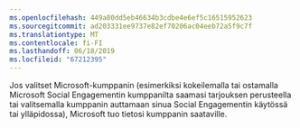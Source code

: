 ```yaml
---
ms.openlocfilehash: 449a80dd5eb46634b3cdbe4e6ef5c16515952623
ms.sourcegitcommit: ad203331ee9737e82ef70206ac04eeb72a5f9c7f
ms.translationtype: MT
ms.contentlocale: fi-FI
ms.lasthandoff: 06/18/2019
ms.locfileid: "67212395"
---
```

Jos valitset Microsoft-kumppanin (esimerkiksi kokeilemalla tai ostamalla Microsoft Social Engagementin kumppanilta saamasi tarjouksen perusteella tai valitsemalla kumppanin auttamaan sinua Social Engagementin käytössä tai ylläpidossa), Microsoft tuo tietosi kumppanin saataville.